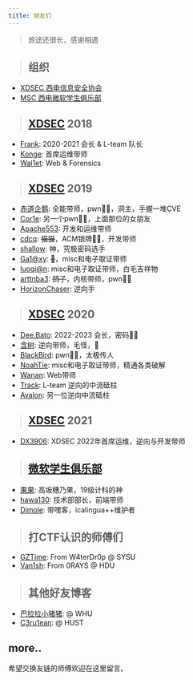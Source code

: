 ```yaml
---
title: 朋友们
---
```


> 旅途还很长，感谢相遇

> ## 组织

- [XDSEC 西电信息安全协会](https://www.xdsec.org/)
- [MSC 西电微软学生俱乐部](https://xdmsc.club/)

> ## [XDSEC](https://www.xdsec.org) 2018

- [Frank](https://blog.frankli.site/): 2020-2021 会长 & L-team 队长
- [Konge](https://blog.konge.pw/): 首席运维带师
- [Wal1et](http://39.105.105.208/): Web & Forensics

> ## [XDSEC](https://www.xdsec.org) 2019

- [赤道企鹅](https://eqqie.cn/): 全能带师，pwn👴🏻，洞主，手握一堆CVE
- [Cor1e](https://cor1e.cn/): 另一个pwn👴🏻，上面那位的女朋友
- [Apache553](https://blog.apache553.com/): 开发和运维带师
- [cdcq](https://cdcq.github.io/): ~~猫猫~~，ACM银牌👴🏻，开发带师
- [shallow](https://shal10w.github.io/): 神，究极密码选手
- [Ga1@xy](http://www.ga1axy.top): ~~🐏~~，misc和电子取证带师
- [luoqi@n](https://luoq1an.github.io/): misc和电子取证带师，白毛吉祥物
- [arttnba3](https://arttnba3.cn/): ~~鸽子~~，内核带师，pwn👴🏻
- [HorizonChaser](https://horizonchaser.github.io/): 逆向手

> ## [XDSEC](https://www.xdsec.org) 2020

- [Dee.Bato](https://www.d33b4t0.com/): 2022-2023 会长，密码👴🏻
- [含树](https://innerspace-hs.github.io/): 逆向带师，毛怪，🌲
- [BlackBird](https://blackbird-bb.github.io/): pwn👴🏻，太极传人
- [NoahTie](https://noahtie.github.io/): misc和电子取证带师，精通各类破解
- [Wanan](https://blog.wanan.world/): Web带师
- [Track](https://www.trackonyou.top/): L-team 逆向的中流砥柱
- [Avalon](https://www.4va10n.top/): 另一位逆向中流砥柱

> ## [XDSEC](https://www.xdsec.org) 2021

- [DX3906](https://blog.dx39061.top/): XDSEC 2022年首席运维，逆向与开发带师

> ## [微软学生俱乐部](https://xdmsc.club)

- [果果](https://orangecheers.top/): 高坂穗乃果，19级计科的神
- [hawa130](https://hawa130.com/): 技术部部长，前端带师
- [Dimole](https://blog.dml.ink/): 带嘿客，icalingua++维护者

> ## 打CTF认识的师傅们

- [GZTime](https://blog.gztime.cc/): From W4terDr0p @ SYSU
- [Van1sh](https://jayxv.github.io/): From 0RAYS @ HDU

> ## 其他好友博客

- [巴拉拉小猪猪](https://liuxiaozhu01.github.io/): @ WHU
- [C3ru1ean](https://c3ru1ean.github.io/): @ HUST

## more..

希望交换友链的师傅欢迎在这里留言。
